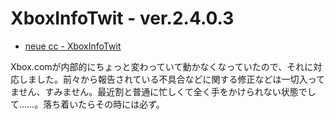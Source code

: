 # XboxInfoTwit - ver.2.4.0.3

* [neue cc - XboxInfoTwit](http://neue.cc/software/xboxinfotwit "neue cc - XboxInfoTwit")

Xbox.comが内部的にちょっと変わっていて動かなくなっていたので、それに対応しました。前々から報告されている不具合などに関する修正などは一切入ってません、すみません。最近割と普通に忙しくて全く手をかけられない状態でして……。落ち着いたらその時には必ず。